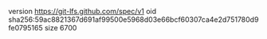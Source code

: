 version https://git-lfs.github.com/spec/v1
oid sha256:59ac8821367d691af99500e5968d03e66bcf60307ca4e2d751780d9fe0795165
size 6700
